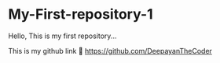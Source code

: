 # My-First-repository-1
Hello, This is my first repository...


This is my github link 
        🥇
https://github.com/DeepayanTheCoder
